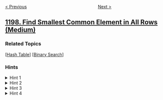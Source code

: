 <!--|This file generated by command(leetcode description); DO NOT EDIT.    |-->
<!--+----------------------------------------------------------------------+-->
<!--|@author    openset <openset.wang@gmail.com>                           |-->
<!--|@link      https://github.com/openset                                 |-->
<!--|@home      https://github.com/tonymontaro/leetcode-hints                        |-->
<!--+----------------------------------------------------------------------+-->

[< Previous](https://github.com/tonymontaro/leetcode-hints/tree/master/problems/minimum-knight-moves "Minimum Knight Moves")
　　　　　　　　　　　　　　　　
[Next >](https://github.com/tonymontaro/leetcode-hints/tree/master/problems/minimum-time-to-build-blocks "Minimum Time to Build Blocks")

## [1198. Find Smallest Common Element in All Rows (Medium)](https://leetcode.com/problems/find-smallest-common-element-in-all-rows "找出所有行中最小公共元素")



### Related Topics
  [[Hash Table](https://github.com/tonymontaro/leetcode-hints/tree/master/tag/hash-table/README.md)]
  [[Binary Search](https://github.com/tonymontaro/leetcode-hints/tree/master/tag/binary-search/README.md)]

### Hints
<details>
<summary>Hint 1</summary>
Notice that each row has no duplicates.
</details>

<details>
<summary>Hint 2</summary>
Is counting the frequency of elements enough to find the answer?
</details>

<details>
<summary>Hint 3</summary>
Use a data structure to count the frequency of elements.
</details>

<details>
<summary>Hint 4</summary>
Find an element whose frequency equals the number of rows.
</details>
